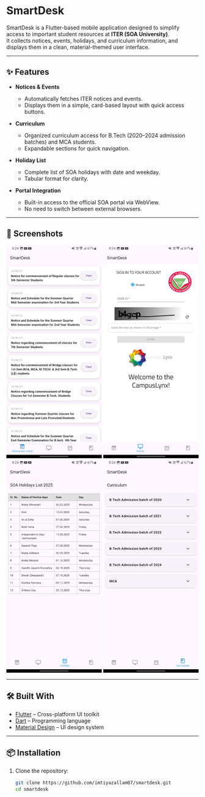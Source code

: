 # SmartDesk  

SmartDesk is a Flutter-based mobile application designed to simplify access to important student resources at **ITER (SOA University)**.  
It collects notices, events, holidays, and curriculum information, and displays them in a clean, material-themed user interface.  

---

## ✨ Features  

- **Notices & Events**  
  - Automatically fetches ITER notices and events.  
  - Displays them in a simple, card-based layout with quick access buttons.  

- **Curriculum**  
  - Organized curriculum access for B.Tech (2020–2024 admission batches) and MCA students.  
  - Expandable sections for quick navigation.  

- **Holiday List**  
  - Complete list of SOA holidays with date and weekday.  
  - Tabular format for clarity.  

- **Portal Integration**  
  - Built-in access to the official SOA portal via WebView.  
  - No need to switch between external browsers.  

---

## 📸 Screenshots  
<img src="screenshots/notices.jpg" width="250" />  
<img src="screenshots/portal.jpg" width="250" /> 
<img src="screenshots/holidays.jpg" width="250" />    
<img src="screenshots/curriculum.jpg" width="250" /> 

---

## 🛠️ Built With  
- [Flutter](https://flutter.dev/) – Cross-platform UI toolkit  
- [Dart](https://dart.dev/) – Programming language  
- [Material Design](https://m3.material.io/) – UI design system  

---

## 📦 Installation  

1. Clone the repository:  
   ```bash
   git clone https://github.com/imtiyazallam07/smartdesk.git
   cd smartdesk
